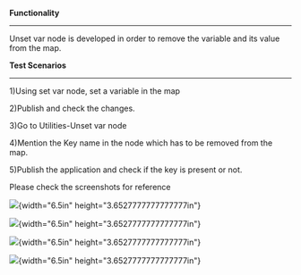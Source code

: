 **Functionality**

-------------------

Unset var node is developed in order to remove the variable and its
value from the map.

**Test Scenarios**

---------------------

1)Using set var node, set a variable in the map

2)Publish and check the changes.

3)Go to Utilities-Unset var node

4)Mention the Key name in the node which has to be removed from the map.

5)Publish the application and check if the key is present or not.

Please check the screenshots for reference

![](media/image4.png){width="6.5in" height="3.6527777777777777in"}

![](media/image2.png){width="6.5in" height="3.6527777777777777in"}

![](media/image1.png){width="6.5in" height="3.6527777777777777in"}

![](media/image3.png){width="6.5in" height="3.6527777777777777in"}
